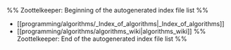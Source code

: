 %% Zoottelkeeper: Beginning of the autogenerated index file list  %%
-  [[programming/algorithms/_Index_of_algorithms|_Index_of_algorithms]]
-  [[programming/algorithms/algorithms_wiki|algorithms_wiki]]
%% Zoottelkeeper: End of the autogenerated index file list  %%
